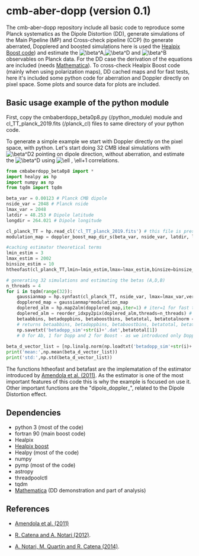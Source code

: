 # cmb-aber-dopp (version 0.1)

The cmb-aber-dopp repository include all basic code to reproduce some Planck systematics as the Dipole Distortion (DD), generate simulations of the Main Pipeline (MP) and Cross-check pipeline (CCP) (to generate aberrated, Dopplered and boosted simulations here is used the [Healpix Boost code](www.github.com/mquartin/healpix-boost)) and estimate the ![\beta^A
](https://render.githubusercontent.com/render/math?math=%5Ctextstyle+%5Cbeta%5EA%0A),![\beta^D
](https://render.githubusercontent.com/render/math?math=%5Ctextstyle+%5Cbeta%5ED%0A) and ![\beta^B
](https://render.githubusercontent.com/render/math?math=%5Ctextstyle+%5Cbeta%5EB%0A) observables on Planck data. For the DD case the derivation of the equations are included (needs [Mathematica](https://www.wolfram.com/mathematica/)). To cross-check Healpix Boost code (mainly when using polarization maps), DD cached maps and for fast tests, here it's included some python code for aberration and Doppler directly on pixel space. Some plots and source data for plots are included.

## Basic usage example of the python module
First, copy the cmbaberdopp_beta0p8.py (/python_module) module and cl_TT_planck_2019.fits (/planck_cl) files to same directory of your python code.

To generate a simple example we start with Doppler directly on the pixel space, with python. Let's start doing 32 CMB ideal simulations with ![\beta^D2
](https://render.githubusercontent.com/render/math?math=%5Ctextstyle+%5Cbeta%5ED=0.00123%0A) pointing on dipole direction, without aberration, and estimate the ![\beta^D
](https://render.githubusercontent.com/render/math?math=%5Ctextstyle+%5Cbeta%5ED%0A) using ![\ell , \ell+1
](https://render.githubusercontent.com/render/math?math=%5Cdisplaystyle+%5Cell+%2C+%5Cell%2B1%0A) correlations.


```python
from cmbaberdopp_beta0p8 import *
import healpy as hp
import numpy as np
from tqdm import tqdm

beta_var = 0.00123 # Planck CMB dipole
nside_var = 2048 # Planck nside
lmax_var = 2048
latdir = 48.253 # Dipole latitude
longdir = 264.021 # Dipole longitude

cl_planck_TT = hp.read_cl('cl_TT_planck_2019.fits') # this file is present on /planck_cl folder
modulation_map = doppler_boost_map_dir_s(beta_var, nside_var, latdir, longdir) # modulation map on pixel space

#caching estimator theoretical terms
lmin_estim = 3
lmax_estim = 2002
binsize_estim = 10
htheofast(cl_planck_TT,lmin=lmin_estim,lmax=lmax_estim,binsize=binsize_estim)

# generating 32 simulations and estimating the betas (A,D,B)
n_threads = 4
for i in tqdm(range(32)):
    gaussianmap = hp.synfast(cl_planck_TT, nside_var, lmax=lmax_var,verbose=False)
    dopplered_map = gaussianmap*modulation_map
    doplered_alm = hp.map2alm(dopplered_map,iter=1) # iter=1 for fast test
    doplered_alm = reorder_idxpy2pix(doplered_alm,threads=n_threads) # changing from Healpy to Healpix fortran index order - betafast estimator only understand this ordering.
    betaabbins, betadoppbins, betaboostbins, betatotal, betatotalnorm = betafast(doplered_alm,lmin=lmin_estim,lmax=lmax_estim,binsize=binsize_estim,threads=n_threads,return_var=True) 
    # returns betaabbins, betadoppbins, betaboostbins, betatotal, betatotalnorm
    np.savetxt('betadopp_sim'+str(i)+'.dat',betatotal[1]) 
    # 0 for Ab, 1 for Dopp and 2 for Boost - as we introduced only Dopp I'm getting only the final beta vector of Doppler estimator, others will be correlation that you can remove a posteriori.
    
beta_d_vector_list = [np.linalg.norm(np.loadtxt('betadopp_sim'+str(i)+'.dat')) for i in range(32)]
print('mean:',np.mean(beta_d_vector_list))
print('std:',np.std(beta_d_vector_list))

```

The functions htheofast and betafast are the implematation of the estimator introduced by [Amendola et al. (2011)](https://arxiv.org/abs/1008.1183). 
As the estimator is one of the most important features of this code this is why the example is focused on use it. Other important functions are the "dipole_doppler_", related to the Dipole Distortion effect. 

## Dependencies
* python 3 (most of the code)
* fortran 90 (main boost code)
* Healpix
* [Healpix boost](https://github.com/mquartin/healpix-boost)
* Healpy (most of the code)
* numpy
* pymp (most of the code)
* astropy
* threadpoolctl
* tqdm
* [Mathematica](https://www.wolfram.com/mathematica/) (DD demonstration and part of analysis)

## References

* [Amendola et al. (2011)](https://arxiv.org/abs/1008.1183)

* [R. Catena and A. Notari (2012)](https://arxiv.org/abs/1210.2731).

* [A. Notari, M. Quartin and R. Catena (2014)](https://arxiv.org/abs/1304.3506).
